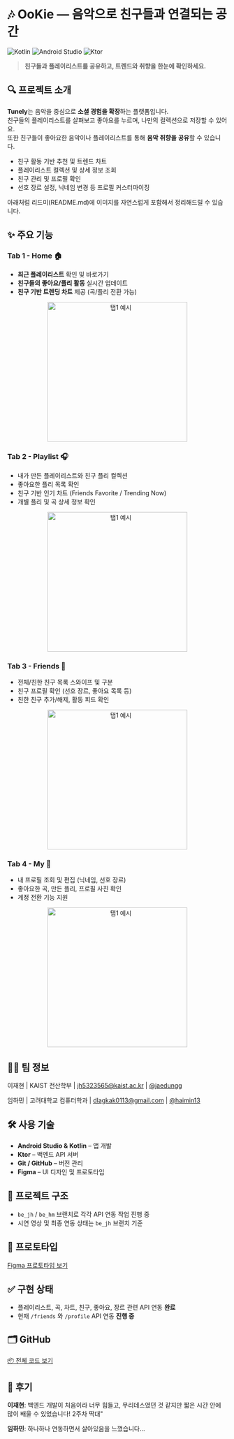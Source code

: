 # 🎶 OoKie — 음악으로 친구들과 연결되는 공간

![Kotlin](https://img.shields.io/badge/Kotlin-7F52FF?style=flat&logo=kotlin&logoColor=white)
![Android Studio](https://img.shields.io/badge/Android%20Studio-3DDC84?style=flat&logo=androidstudio&logoColor=white)
![Ktor](https://img.shields.io/badge/Ktor-000000?style=flat&logo=ktor&logoColor=white)

> **친구들과 플레이리스트를 공유하고, 트렌드와 취향을 한눈에 확인하세요.**



## 🔍 프로젝트 소개

**Tunely**는 음악을 중심으로 **소셜 경험을 확장**하는 플랫폼입니다.  
친구들의 플레이리스트를 살펴보고 좋아요를 누르며, 나만의 컬렉션으로 저장할 수 있어요.  
또한 친구들이 좋아요한 음악이나 플레이리스트를 통해 **음악 취향을 공유**할 수 있습니다.

- 친구 활동 기반 추천 및 트렌드 차트
- 플레이리스트 컬렉션 및 상세 정보 조회
- 친구 관리 및 프로필 확인
- 선호 장르 설정, 닉네임 변경 등 프로필 커스터마이징


아래처럼 리드미(README.md)에 이미지를 자연스럽게 포함해서 정리해드릴 수 있습니다.



## ✨ 주요 기능

### Tab 1 - Home 🏠

- **최근 플레이리스트** 확인 및 바로가기
- **친구들의 좋아요/플리 활동** 실시간 업데이트
- **친구 기반 트렌딩 차트** 제공 (곡/플리 전환 가능)

<p align="center">
  <img src="https://github.com/haimin13/mcweek1/blob/be_jh/Img/tab1.gif?raw=true" alt="탭1 예시" width="320"/>
</p>

### Tab 2 - Playlist 🎧

- 내가 만든 플레이리스트와 친구 플리 컬렉션
- 좋아요한 플리 목록 확인
- 친구 기반 인기 차트 (Friends Favorite / Trending Now)
- 개별 플리 및 곡 상세 정보 확인
<p align="center">
  <img src="https://github.com/haimin13/mcweek1/blob/be_jh/Img/tab2.gif?raw=true" alt="탭1 예시" width="320"/>
</p>

### Tab 3 - Friends 👥

- 전체/친한 친구 목록 스와이프 및 구분
- 친구 프로필 확인 (선호 장르, 좋아요 목록 등)
- 친한 친구 추가/해제, 활동 피드 확인
<p align="center">
  <img src="https://github.com/haimin13/mcweek1/blob/be_jh/Img/tab3.gif?raw=true" alt="탭1 예시" width="320"/>
</p>

### Tab 4 - My 🙋

- 내 프로필 조회 및 편집 (닉네임, 선호 장르)
- 좋아요한 곡, 만든 플리, 프로필 사진 확인
- 계정 전환 기능 지원

<p align="center">
  <img src="https://github.com/haimin13/mcweek1/blob/be_jh/Img/tab1.gif?raw=true" alt="탭1 예시" width="320"/>
</p>


## 🧑‍💻 팀 정보


 이재현 | KAIST 전산학부 | jh5323565@kaist.ac.kr | [@jaedungg](https://github.com/jaedungg) 

 임하민 | 고려대학교 컴퓨터학과 | dlagkak0113@gmail.com | [@haimin13](https://github.com/haimin13) 




## 🛠️ 사용 기술

- **Android Studio & Kotlin** – 앱 개발
- **Ktor** – 백엔드 API 서버
- **Git / GitHub** – 버전 관리
- **Figma** – UI 디자인 및 프로토타입



## 📁 프로젝트 구조

- `be_jh` / `be_hm` 브랜치로 각각 API 연동 작업 진행 중
- 시연 영상 및 최종 연동 상태는 `be_jh` 브랜치 기준



## 📱 프로토타입

[Figma 프로토타입 보기](https://www.figma.com/proto/UK5RzqYodMFWKMywXvhzG3/%EC%A0%9C%EB%AA%A9-%EC%97%86%EC%9D%8C?node-id=71-3233&p=f&t=sdFUcJTjrAFsMCq8-0&scaling=scale-down&content-scaling=fixed&page-id=0%3A1&starting-point-node-id=71%3A3233)
<!-- - [🎬 시연 영상 보기 (Home)](KakaoTalk_20250709_202325550.mp4)
- [🎬 시연 영상 보기 (Playlist)](KakaoTalk_20250709_202329326.mp4)
- [🎬 시연 영상 보기 (Friends)](KakaoTalk_20250709_200821815.mp4)
- [🎬 시연 영상 보기 (My)](KakaoTalk_20250709_200816998.mp4) -->


## ✅ 구현 상태

- 플레이리스트, 곡, 차트, 친구, 좋아요, 장르 관련 API 연동 **완료**
- 현재 `/friends` 와 `/profile` API 연동 **진행 중**



## 🗂️ GitHub

[📦 전체 코드 보기](https://github.com/haimin13/mcweek1)



## 🫠 후기

**이재현**: 백엔드 개발이 처음이라 너무 힘들고, 무리데스였던 것 같지만 짧은 시간 안에 많이 배울 수 있었습니다! 2주차 딱대" 

**임하민**: 하나하나 연동하면서 살아있음을 느꼈습니다…


